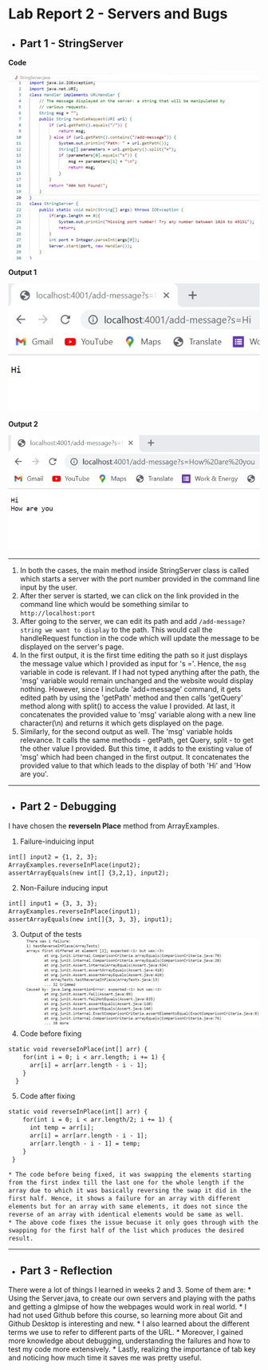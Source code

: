 # Lab Report 2 - Servers and Bugs

* ## Part 1 - StringServer

**Code**

![Image](stringserver.jpg)

**Output 1**

![Image](o1.jpg)

**Output 2**

![Image](o2.jpg)

---
1. In both the cases, the main method inside StringServer class is called which starts a server with the port number provided in the command line input by the user. 
2. After ther server is started, we can click on the link provided in the command line which would be something similar to `http://localhost:port`
3. After going to the server, we can edit its path and add `/add-message?string we want to display` to the path. This would call the handleRequest function in the code which will update the message to be displayed on the server's page.
4. In the first output, it is the first time editing the path so it just displays the message value which I provided as input for 's ='. Hence, the `msg` variable in code is relevant. If I had not typed anything after the path, the 'msg' variable would remain unchanged and the website would display nothing. However, since I include 'add=message' command, it gets edited path by using the 'getPath' method and then calls 'getQuery' method along with split() to access the value I provided. At last, it concatenates the provided value to 'msg' variable along with a new line character(\n) and returns it which gets displayed on the page. 
5. Similarly, for the second output as well. The 'msg' variable holds relevance. It calls the same methods - getPath, get Query, split - to get the other value I provided. But this time, it adds to the existing value of 'msg' which had been changed in the first output. It concatenates the provided value to that which leads to the display of both 'Hi' and 'How are you'. 

---

* ## Part 2 - Debugging
I have chosen the **reverseIn Place** method from ArrayExamples.
1. Failure-induicing input
```
int[] input2 = {1, 2, 3};
ArrayExamples.reverseInPlace(input2);
assertArrayEquals(new int[] {3,2,1}, input2);
```
2. Non-Failure inducing input
```
int[] input1 = {3, 3, 3};
ArrayExamples.reverseInPlace(input1);
assertArrayEquals(new int[]{3, 3, 3}, input1);
```
3. Output of the tests
![Image](testfail.jpg)
4. Code before fixing
```
static void reverseInPlace(int[] arr) {
    for(int i = 0; i < arr.length; i += 1) {
      arr[i] = arr[arr.length - i - 1];
    }
  }
```
5. Code after fixing
```
static void reverseInPlace(int[] arr) {
    for(int i = 0; i < arr.length/2; i += 1) {
      int temp = arr[i];
      arr[i] = arr[arr.length - i - 1];
      arr[arr.length - i - 1] = temp;
    }
 }
```

    * The code before being fixed, it was swapping the elements starting from the first index till the last one for the whole length if the array due to which it was basically reversing the swap it did in the first half. Hence, it shows a failure for an array with different elements but for an array with same elements, it does not since the reverse of an array with identical elements would be same as well.
    * The above code fixes the issue becuase it only goes through with the swapping for the first half of the list which produces the desired result.

---

* ## Part 3 - Reflection
There were a lot of things I learned in weeks 2 and 3. Some of them are:
    * Using the Server.java, to create our own servers and playing with the paths and getting a glmipse of how the webpages would work in real world. 
    * I had not used Github before this course, so learning more about Git and Github Desktop is interesting and new.
    * I also learned about the different terms we use to refer to different parts of the URL.
    * Moreover, I gained more knowledge about debugging, understanding the failures and how to test my code more extensively.
    * Lastly, realizing the importance of tab key and noticing how much time it saves me was pretty useful.
